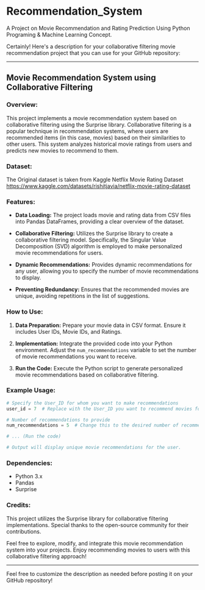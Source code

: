 # Recommendation_System
A Project on Movie Recommendation and Rating Prediction Using Python Programing &amp; Machine Learning Concept.

Certainly! Here's a description for your collaborative filtering movie recommendation project that you can use for your GitHub repository:

---

## Movie Recommendation System using Collaborative Filtering

### Overview:

This project implements a movie recommendation system based on collaborative filtering using the Surprise library. Collaborative filtering is a popular technique in recommendation systems, where users are recommended items (in this case, movies) based on their similarities to other users. This system analyzes historical movie ratings from users and predicts new movies to recommend to them.

### Dataset:
The Original dataset is taken from Kaggle Netflix Movie Rating Dataset https://www.kaggle.com/datasets/rishitjavia/netflix-movie-rating-dataset

### Features:

- **Data Loading:** The project loads movie and rating data from CSV files into Pandas DataFrames, providing a clear overview of the dataset.
  
- **Collaborative Filtering:** Utilizes the Surprise library to create a collaborative filtering model. Specifically, the Singular Value Decomposition (SVD) algorithm is employed to make personalized movie recommendations for users.
  
- **Dynamic Recommendations:** Provides dynamic recommendations for any user, allowing you to specify the number of movie recommendations to display.

- **Preventing Redundancy:** Ensures that the recommended movies are unique, avoiding repetitions in the list of suggestions.

### How to Use:

1. **Data Preparation:** Prepare your movie data in CSV format. Ensure it includes User IDs, Movie IDs, and Ratings.

2. **Implementation:** Integrate the provided code into your Python environment. Adjust the `num_recommendations` variable to set the number of movie recommendations you want to receive.

3. **Run the Code:** Execute the Python script to generate personalized movie recommendations based on collaborative filtering.

### Example Usage:

```python
# Specify the User_ID for whom you want to make recommendations
user_id = 7  # Replace with the User_ID you want to recommend movies for

# Number of recommendations to provide
num_recommendations = 5  # Change this to the desired number of recommendations

# ... (Run the code)

# Output will display unique movie recommendations for the user.
```

### Dependencies:

- Python 3.x
- Pandas
- Surprise

### Credits:

This project utilizes the Surprise library for collaborative filtering implementations. Special thanks to the open-source community for their contributions.

Feel free to explore, modify, and integrate this movie recommendation system into your projects. Enjoy recommending movies to users with this collaborative filtering approach!

--- 

Feel free to customize the description as needed before posting it on your GitHub repository!
